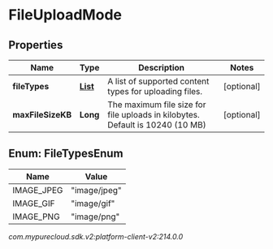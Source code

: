 # FileUploadMode


## Properties

| Name | Type | Description | Notes |
| ------------ | ------------- | ------------- | ------------- |
| **fileTypes** | [**List<FileTypesEnum>**](#Enum--FileTypesEnum) | A list of supported content types for uploading files. |  [optional] |
| **maxFileSizeKB** | **Long** | The maximum file size for file uploads in kilobytes. Default is 10240 (10 MB) |  [optional] |


## Enum: FileTypesEnum

| Name | Value |
| ---- | ----- |
| IMAGE_JPEG | &quot;image/jpeg&quot; |
| IMAGE_GIF | &quot;image/gif&quot; |
| IMAGE_PNG | &quot;image/png&quot; |




_com.mypurecloud.sdk.v2:platform-client-v2:214.0.0_
